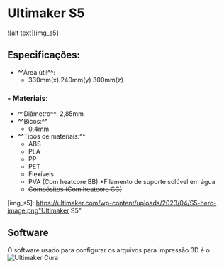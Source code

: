 # Ultimaker S5

![alt text][img_s5]

## Especificações:

- ^^Área útil^^:
    - 330mm(x) 240mm(y) 300mm(z)

### - Materiais:
- ^^Diâmetro^^: 2,85mm
- ^^Bicos:^^
    - 0,4mm
- ^^Tipos de materiais:^^
    - ABS
    - PLA
    - PP
    - PET
    - Flexíveis
    - PVA (Com heatcore BB) *Filamento de suporte solúvel em água
    - ~~Compósitos (Com heatcore CC)~~

<!------------------------------>
<!-- Links de imagens/atalhos -->
<!------------------------------>
[img_s5]: https://ultimaker.com/wp-content/uploads/2023/04/S5-hero-image.png"Ultimaker S5"

## Software

O software usado para configurar os arquivos para impressão 3D é o ![Ultimaker Cura](https://ultimaker.com/software/ultimaker-cura/#links)
